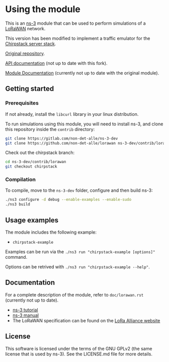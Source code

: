 # Using the module #

This is an [ns-3](https://www.nsnam.org "ns-3 Website") module that can be used
to perform simulations of a [LoRaWAN](http://www.lora-alliance.org/technology
"LoRa Alliance") network.

This version has been modified to implement a traffic emulator for the [Chirpstack server stack](https://www.chirpstack.io/ "ChirpStack, open-source LoRaWAN® Network Server").

[Original repository](https://github.com/signetlabdei/lorawan "LoRaWAN ns-3 module").

[API documentation](https://signetlabdei.github.io/lorawan-docs/html/index.html) (not up to date with this fork).

[Module Documentation](https://signetlabdei.github.io/lorawan-docs/models/build/html/lorawan.html) (currently not up to date with the original module).

## Getting started ##

### Prerequisites ###

If not already, install the `libcurl` library in your linux distribution.

To run simulations using this module, you will need to install ns-3, and clone
this repository inside the `contrib` directory:

```bash
git clone https://gitlab.com/non-det-alle/ns-3-dev
git clone https://github.com/non-det-alle/lorawan ns-3-dev/contrib/lorawan
```

Check out the chirpstack branch:

```bash
cd ns-3-dev/contrib/lorawan
git checkout chirpstack
```

### Compilation ###

To compile, move to the `ns-3-dev` folder, configure and then build ns-3:

```bash
./ns3 configure -d debug --enable-examples --enable-sudo
./ns3 build
```
## Usage examples ##

The module includes the following example:

- `chirpstack-example`

Examples can be run via the `./ns3 run "chirpstack-example [options]"` command.

Options can be retrived with `./ns3 run "chirpstack-example --help"`.

## Documentation ##

For a complete description of the module, refer to `doc/lorawan.rst` (currently not up to date).

- [ns-3 tutorial](https://www.nsnam.org/docs/tutorial/html "ns-3 Tutorial")
- [ns-3 manual](https://www.nsnam.org/docs/manual/html "ns-3 Manual")
- The LoRaWAN specification can be found on the [LoRa Alliance
  website](http://www.lora-alliance.org)

## License ##

This software is licensed under the terms of the GNU GPLv2 (the same license
that is used by ns-3). See the LICENSE.md file for more details.